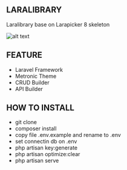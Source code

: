 ## LARALIBRARY

Laralibrary base on Larapicker 8 skeleton


![alt text](https://github.com/suryo/laravel8-metronic-1/blob/master/public/doc/crud_builder.jpg?raw=true)

## FEATURE
- Laravel Framework
- Metronic Theme
- CRUD Builder
- API Builder

## HOW TO INSTALL
- git clone
- composer install
- copy file .env.example and rename to .env
- set connectin db on .env
- php artisan key:generate
- php artisan optimize:clear
- php artisan serve
